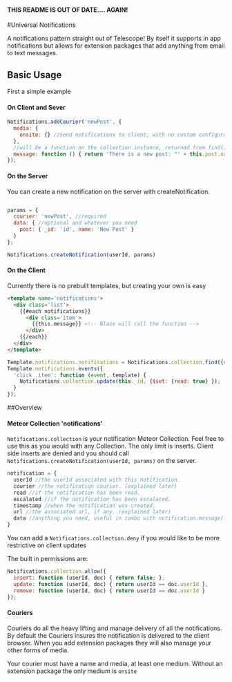 #### THIS README IS OUT OF DATE.... AGAIN!

#Universal Notifications

A notifications pattern straight out of Telescope! By itself it supports in app notifications but allows for extension packages that add anything from email to text messages.

## Basic Usage

First a simple example

#### On Client and Sever

```js
Notifications.addCourier('newPost', {
  media: {
    onsite: {} //Send notifications to client, with no custom configuration
  },
  //will be a function on the collection instance, returned from find()/findOne()
  message: function () { return 'There is a new post: "' + this.post.name + '"'; }
});

```

#### On the Server
You can create a new notification on the server with createNotification. 
```js

params = {
  courier: 'newPost', //required
  data: { //optional and whatever you need
    post: { _id: 'id', name: 'New Post' }
  }
};

Notifications.createNotification(userId, params)
```
#### On the Client

Currently there is no prebuilt templates, but creating your own is easy

```html
<template name='notifications'>
  <div class='list'>
    {{#each notifications}}
      <div class='item'>
        {{this.message}} <!-- Blaze will call the function -->
      </div>
    {{/each}}
  </div>
</template>
```

```js
Template.notifications.notifications = Notifications.collection.find({read: false});
Template.notifications.events({
  'click .item': function (event, template) {
    Notifications.collection.update(this._id, {$set: {read: true} });
  }
});
```


##Overview


#### Meteor Collection 'notifications'

`Notifications.collection` is your notification Meteor Collection. Feel free to use this as you would with any Collection. The only limit is inserts. Client side inserts are denied and you should call `Notifications.createNotification(userId, params)` on the server.

```js
notification = {
  userId //the userId associated with this notification.
  courier //the notification courier. (explained later)
  read //if the notification has been read.
  escalated //if the notification has been escalated.
  timestamp //when the notification was created.
  url //the associated url, if any. (explained later)
  data //anything you need, useful in combo with notification.message().
}
```

You can add a `Notifications.collection.deny` if you would like to be more restrictive on client updates
 
 The built in permissions are:
```js
Notifications.collection.allow({
  insert: function (userId, doc) { return false; },
  update: function (userId, doc) { return userId == doc.userId },
  remove: function (userId, doc) { return userId == doc.userId }
});
```

#### Couriers

Couriers do all the heavy lifting and manage delivery of all the notifications. By default the Couriers insures the notification is delivered to the client browser. When you add extension packages they will also manage your other forms of media.

Your courier must have a name and media, at least one medium. Without an extension package the only medium is `onsite`

